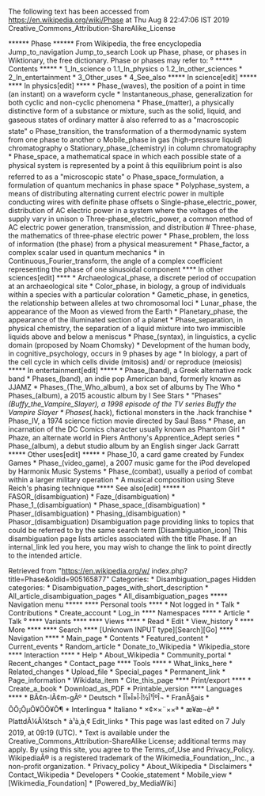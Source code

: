 The following text has been accessed from https://en.wikipedia.org/wiki/Phase at Thu Aug 8 22:47:06 IST 2019
Creative_Commons_Attribution-ShareAlike_License




















****** Phase ******
From Wikipedia, the free encyclopedia
Jump_to_navigation Jump_to_search
 Look up Phase, phase, or phases in Wiktionary, the free dictionary.
Phase or phases may refer to:
⁰
***** Contents *****
    * 1_In_science
          o 1.1_In_physics
          o 1.2_In_other_sciences
    * 2_In_entertainment
    * 3_Other_uses
    * 4_See_also
***** In science[edit] *****
**** In physics[edit] ****
    * Phase_(waves), the position of a point in time (an instant) on a waveform
      cycle
    * Instantaneous_phase, generalization for both cyclic and non-cyclic
      phenomena
    * Phase_(matter), a physically distinctive form of a substance or mixture,
      such as the solid, liquid, and gaseous states of ordinary matter â also
      referred to as a "macroscopic state"
          o Phase_transition, the transformation of a thermodynamic system from
            one phase to another
          o Mobile_phase in gas (high-pressure liquid) chromatography
          o Stationary_phase_(chemistry) in column chromatography
    * Phase_space, a mathematical space in which each possible state of a
      physical system is represented by a point â this equilibrium point is
      also referred to as a "microscopic state"
          o Phase_space_formulation, a formulation of quantum mechanics in
            phase space
    * Polyphase_system, a means of distributing alternating current electric
      power in multiple conducting wires with definite phase offsets
          o Single-phase_electric_power, distribution of AC electric power in a
            system where the voltages of the supply vary in unison
          o Three-phase_electric_power, a common method of AC electric power
            generation, transmission, and distribution
                # Three-phase, the mathematics of three-phase electric power
    * Phase_problem, the loss of information (the phase) from a physical
      measurement
    * Phase_factor, a complex scalar used in quantum mechanics
    * in Continuous_Fourier_transform, the angle of a complex coefficient
      representing the phase of one sinusoidal component
**** In other sciences[edit] ****
    * Archaeological_phase, a discrete period of occupation at an
      archaeological site
    * Color_phase, in biology, a group of individuals within a species with a
      particular coloration
    * Gametic_phase, in genetics, the relationship between alleles at two
      chromosomal loci
    * Lunar_phase, the appearance of the Moon as viewed from the Earth
    * Planetary_phase, the appearance of the illuminated section of a planet
    * Phase_separation, in physical chemistry, the separation of a liquid
      mixture into two immiscible liquids above and below a meniscus
    * Phase_(syntax), in linguistics, a cyclic domain (proposed by Noam
      Chomsky)
    * Development of the human body, in cognitive_psychology, occurs in 9
      phases by age
    * In biology, a part of the cell cycle in which cells divide (mitosis) and/
      or reproduce (meiosis)
***** In entertainment[edit] *****
    * Phase_(band), a Greek alternative rock band
    * Phases_(band), an indie pop American band, formerly known as JJAMZ
    * Phases_(The_Who_album), a box set of albums by The Who
    * Phases_(album), a 2015 acoustic album by I See Stars
    * "Phases"_(Buffy_the_Vampire_Slayer), a 1998 episode of the TV series
      Buffy the Vampire Slayer
    * Phases_(.hack), fictional monsters in the .hack franchise
    * Phase_IV, a 1974 science fiction movie directed by Saul Bass
    * Phase, an incarnation of the DC Comics character usually known as Phantom
      Girl
    * Phaze, an alternate world in Piers Anthony's Apprentice_Adept series
    * Phase_(album), a debut studio album by an English singer Jack Garratt
***** Other uses[edit] *****
    * Phase_10, a card game created by Fundex Games
    * Phase_(video_game), a 2007 music game for the iPod developed by Harmonix
      Music Systems
    * Phase_(combat), usually a period of combat within a larger military
      operation
    * A musical composition using Steve Reich's phasing technique
***** See also[edit] *****
    * FASOR_(disambiguation)
    * Faze_(disambiguation)
    * Phase_1_(disambiguation)
    * Phase_space_(disambiguation)
    * Phaser_(disambiguation)
    * Phasing_(disambiguation)
    * Phasor_(disambiguation)
                      Disambiguation page providing links to topics that could
                      be referred to by the same search term
[Disambiguation_icon] This disambiguation page lists articles associated with
                      the title Phase.
                      If an internal_link led you here, you may wish to change
                      the link to point directly to the intended article.

Retrieved from "https://en.wikipedia.org/w/
index.php?title=Phase&oldid=905165877"
Categories:
    * Disambiguation_pages
Hidden categories:
    * Disambiguation_pages_with_short_description
    * All_article_disambiguation_pages
    * All_disambiguation_pages
***** Navigation menu *****
**** Personal tools ****
    * Not logged in
    * Talk
    * Contributions
    * Create_account
    * Log_in
**** Namespaces ****
    * Article
    * Talk
⁰
**** Variants ****
**** Views ****
    * Read
    * Edit
    * View_history
⁰
**** More ****
**** Search ****
[Unknown INPUT type][Search][Go]
**** Navigation ****
    * Main_page
    * Contents
    * Featured_content
    * Current_events
    * Random_article
    * Donate_to_Wikipedia
    * Wikipedia_store
**** Interaction ****
    * Help
    * About_Wikipedia
    * Community_portal
    * Recent_changes
    * Contact_page
**** Tools ****
    * What_links_here
    * Related_changes
    * Upload_file
    * Special_pages
    * Permanent_link
    * Page_information
    * Wikidata_item
    * Cite_this_page
**** Print/export ****
    * Create_a_book
    * Download_as_PDF
    * Printable_version
**** Languages ****
    * BÃ¢n-lÃ¢m-gÃº
    * Deutsch
    * ÎÎ»Î»Î·Î½Î¹ÎºÎ¬
    * FranÃ§ais
    * ÕÕ¡ÕµÕ¥ÖÕ¥Õ¶
    * Interlingua
    * Italiano
    * ×¢××¨××ª
    * æ¥æ¬èª
    * PlattdÃ¼Ã¼tsch
    * à¹à¸à¸¢
Edit_links
    * This page was last edited on 7 July 2019, at 09:19 (UTC).
    * Text is available under the Creative_Commons_Attribution-ShareAlike
      License; additional terms may apply. By using this site, you agree to the
      Terms_of_Use and Privacy_Policy. WikipediaÂ® is a registered trademark of
      the Wikimedia_Foundation,_Inc., a non-profit organization.
    * Privacy_policy
    * About_Wikipedia
    * Disclaimers
    * Contact_Wikipedia
    * Developers
    * Cookie_statement
    * Mobile_view
    * [Wikimedia_Foundation]
    * [Powered_by_MediaWiki]
